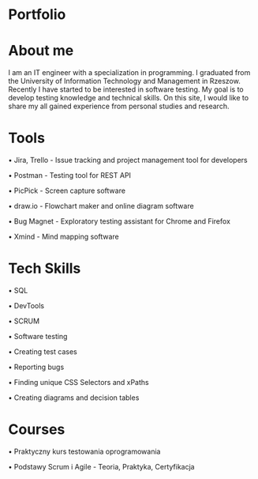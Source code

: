 # Portfolio
# About me
I am an IT engineer with a specialization in programming. I graduated from the University of Information Technology and Management in Rzeszow. Recently I have started to be interested in software testing. My goal is to develop testing knowledge and technical skills. On this site, I would like to share my all gained experience from personal studies and research.
# Tools
•	Jira, Trello - Issue tracking and project management tool for developers

•	Postman - Testing tool for REST API

•	PicPick - Screen capture software

•	draw.io - Flowchart maker and online diagram software

• Bug Magnet - Exploratory testing assistant for Chrome and Firefox

•	Xmind - Mind mapping software
# Tech Skills

•	SQL

•	DevTools

•	SCRUM

•	Software testing

•	Creating test cases

•	Reporting bugs

•	Finding unique CSS Selectors and xPaths

•	Creating diagrams and decision tables
# Courses
•	Praktyczny kurs testowania oprogramowania

•	Podstawy Scrum i Agile - Teoria, Praktyka, Certyfikacja






